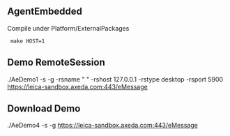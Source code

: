 ## AgentEmbedded

Compile under Platform/ExternalPackages

```
 make HOST=1
```

## Demo RemoteSession

./AeDemo1 -s -g -rsname " " -rshost 127.0.0.1 -rstype desktop -rsport 5900 https://leica-sandbox.axeda.com:443/eMessage

## Download Demo

./AeDemo4 -s -g https://leica-sandbox.axeda.com:443/eMessage

